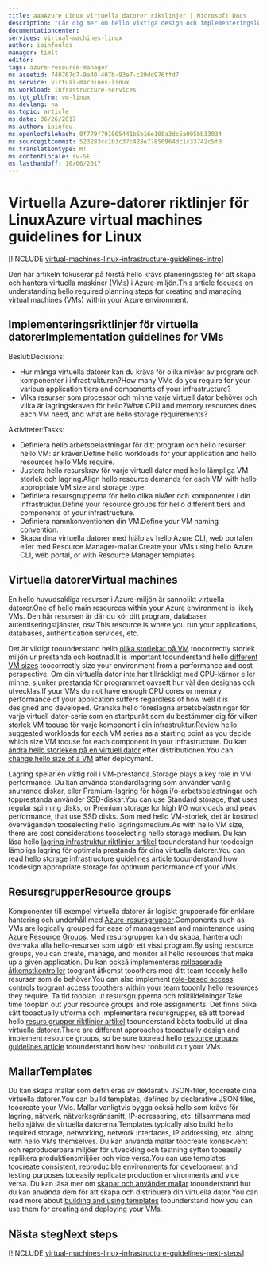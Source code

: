 ```yaml
---
title: aaaAzure Linux virtuella datorer riktlinjer | Microsoft Docs
description: "Lär dig mer om hello viktiga design och implementeringslösning riktlinjer för distribution av virtuella Linux-datorer i Azure"
documentationcenter: 
services: virtual-machines-linux
author: iainfoulds
manager: timlt
editor: 
tags: azure-resource-manager
ms.assetid: 740767d7-9a40-407b-93e7-c29dd976ffd7
ms.service: virtual-machines-linux
ms.workload: infrastructure-services
ms.tgt_pltfrm: vm-linux
ms.devlang: na
ms.topic: article
ms.date: 06/26/2017
ms.author: iainfou
ms.openlocfilehash: 0f779f791005441b6b16e106a3dc5a095bb33034
ms.sourcegitcommit: 523283cc1b3c37c428e77850964dc1c33742c5f0
ms.translationtype: MT
ms.contentlocale: sv-SE
ms.lasthandoff: 10/06/2017
---
```

# <a name="azure-virtual-machines-guidelines-for-linux"></a><span data-ttu-id="fac50-103">Virtuella Azure-datorer riktlinjer för Linux</span><span class="sxs-lookup"><span data-stu-id="fac50-103">Azure virtual machines guidelines for Linux</span></span>
[!INCLUDE [virtual-machines-linux-infrastructure-guidelines-intro](../../../includes/virtual-machines-linux-infrastructure-guidelines-intro.md)]

<span data-ttu-id="fac50-104">Den här artikeln fokuserar på förstå hello krävs planeringssteg för att skapa och hantera virtuella maskiner (VMs) i Azure-miljön.</span><span class="sxs-lookup"><span data-stu-id="fac50-104">This article focuses on understanding hello required planning steps for creating and managing virtual machines (VMs) within your Azure environment.</span></span>

## <a name="implementation-guidelines-for-vms"></a><span data-ttu-id="fac50-105">Implementeringsriktlinjer för virtuella datorer</span><span class="sxs-lookup"><span data-stu-id="fac50-105">Implementation guidelines for VMs</span></span>
<span data-ttu-id="fac50-106">Beslut:</span><span class="sxs-lookup"><span data-stu-id="fac50-106">Decisions:</span></span>

* <span data-ttu-id="fac50-107">Hur många virtuella datorer kan du kräva för olika nivåer av program och komponenter i infrastrukturen?</span><span class="sxs-lookup"><span data-stu-id="fac50-107">How many VMs do you require for your various application tiers and components of your infrastructure?</span></span>
* <span data-ttu-id="fac50-108">Vilka resurser som processor och minne varje virtuell dator behöver och vilka är lagringskraven för hello?</span><span class="sxs-lookup"><span data-stu-id="fac50-108">What CPU and memory resources does each VM need, and what are hello storage requirements?</span></span>

<span data-ttu-id="fac50-109">Aktiviteter:</span><span class="sxs-lookup"><span data-stu-id="fac50-109">Tasks:</span></span>

* <span data-ttu-id="fac50-110">Definiera hello arbetsbelastningar för ditt program och hello resurser hello VM: ar kräver.</span><span class="sxs-lookup"><span data-stu-id="fac50-110">Define hello workloads for your application and hello resources hello VMs require.</span></span>
* <span data-ttu-id="fac50-111">Justera hello resurskrav för varje virtuell dator med hello lämpliga VM storlek och lagring.</span><span class="sxs-lookup"><span data-stu-id="fac50-111">Align hello resource demands for each VM with hello appropriate VM size and storage type.</span></span>
* <span data-ttu-id="fac50-112">Definiera resursgrupperna för hello olika nivåer och komponenter i din infrastruktur.</span><span class="sxs-lookup"><span data-stu-id="fac50-112">Define your resource groups for hello different tiers and components of your infrastructure.</span></span>
* <span data-ttu-id="fac50-113">Definiera namnkonventionen din VM.</span><span class="sxs-lookup"><span data-stu-id="fac50-113">Define your VM naming convention.</span></span>
* <span data-ttu-id="fac50-114">Skapa dina virtuella datorer med hjälp av hello Azure CLI, web portalen eller med Resource Manager-mallar.</span><span class="sxs-lookup"><span data-stu-id="fac50-114">Create your VMs using hello Azure CLI, web portal, or with Resource Manager templates.</span></span>

## <a name="virtual-machines"></a><span data-ttu-id="fac50-115">Virtuella datorer</span><span class="sxs-lookup"><span data-stu-id="fac50-115">Virtual machines</span></span>
<span data-ttu-id="fac50-116">En hello huvudsakliga resurser i Azure-miljön är sannolikt virtuella datorer.</span><span class="sxs-lookup"><span data-stu-id="fac50-116">One of hello main resources within your Azure environment is likely VMs.</span></span> <span data-ttu-id="fac50-117">Den här resursen är där du kör ditt program, databaser, autentiseringstjänster, osv.</span><span class="sxs-lookup"><span data-stu-id="fac50-117">This resource is where you run your applications, databases, authentication services, etc.</span></span>

<span data-ttu-id="fac50-118">Det är viktigt toounderstand hello [olika storlekar på VM](sizes.md) toocorrectly storlek miljön ur prestanda och kostnad.</span><span class="sxs-lookup"><span data-stu-id="fac50-118">It is important toounderstand hello [different VM sizes](sizes.md) toocorrectly size your environment from a performance and cost perspective.</span></span> <span data-ttu-id="fac50-119">Om din virtuella dator inte har tillräckligt med CPU-kärnor eller minne, sjunker prestanda för programmet oavsett hur väl den designas och utvecklas.</span><span class="sxs-lookup"><span data-stu-id="fac50-119">If your VMs do not have enough CPU cores or memory, performance of your application suffers regardless of how well it is designed and developed.</span></span> <span data-ttu-id="fac50-120">Granska hello föreslagna arbetsbelastningar för varje virtuell dator-serie som en startpunkt som du bestämmer dig för vilken storlek VM toouse för varje komponent i din infrastruktur.</span><span class="sxs-lookup"><span data-stu-id="fac50-120">Review hello suggested workloads for each VM series as a starting point as you decide which size VM toouse for each component in your infrastructure.</span></span> <span data-ttu-id="fac50-121">Du kan [ändra hello storleken på en virtuell dator](change-vm-size.md) efter distributionen.</span><span class="sxs-lookup"><span data-stu-id="fac50-121">You can [change hello size of a VM](change-vm-size.md) after deployment.</span></span>

<span data-ttu-id="fac50-122">Lagring spelar en viktig roll i VM-prestanda.</span><span class="sxs-lookup"><span data-stu-id="fac50-122">Storage plays a key role in VM performance.</span></span> <span data-ttu-id="fac50-123">Du kan använda standardlagring som använder vanlig snurrande diskar, eller Premium-lagring för höga i/o-arbetsbelastningar och topprestanda använder SSD-diskar.</span><span class="sxs-lookup"><span data-stu-id="fac50-123">You can use Standard storage, that uses regular spinning disks, or Premium storage for high I/O workloads and peak performance, that use SSD disks.</span></span> <span data-ttu-id="fac50-124">Som med hello VM-storlek, det är kostnad överväganden tooselecting hello lagringsmedium.</span><span class="sxs-lookup"><span data-stu-id="fac50-124">As with hello VM size, there are cost considerations tooselecting hello storage medium.</span></span> <span data-ttu-id="fac50-125">Du kan läsa hello [lagring infrastruktur riktlinjer artikel](infrastructure-storage-solutions-guidelines.md) toounderstand hur toodesign lämpliga lagring för optimala prestanda för dina virtuella datorer.</span><span class="sxs-lookup"><span data-stu-id="fac50-125">You can read hello [storage infrastructure guidelines article](infrastructure-storage-solutions-guidelines.md) toounderstand how toodesign appropriate storage for optimum performance of your VMs.</span></span>

## <a name="resource-groups"></a><span data-ttu-id="fac50-126">Resursgrupper</span><span class="sxs-lookup"><span data-stu-id="fac50-126">Resource groups</span></span>
<span data-ttu-id="fac50-127">Komponenter till exempel virtuella datorer är logiskt grupperade för enklare hantering och underhåll med [Azure-resursgrupper](../../azure-resource-manager/resource-group-overview.md).</span><span class="sxs-lookup"><span data-stu-id="fac50-127">Components such as VMs are logically grouped for ease of management and maintenance using [Azure Resource Groups](../../azure-resource-manager/resource-group-overview.md).</span></span> <span data-ttu-id="fac50-128">Med resursgrupper kan du skapa, hantera och övervaka alla hello-resurser som utgör ett visst program.</span><span class="sxs-lookup"><span data-stu-id="fac50-128">By using resource groups, you can create, manage, and monitor all hello resources that make up a given application.</span></span> <span data-ttu-id="fac50-129">Du kan också implementeras [rollbaserade åtkomstkontroller](../../active-directory/role-based-access-control-what-is.md) toogrant åtkomst tooothers med ditt team tooonly hello-resurser som de behöver.</span><span class="sxs-lookup"><span data-stu-id="fac50-129">You can also implement [role-based access controls](../../active-directory/role-based-access-control-what-is.md) toogrant access tooothers within your team tooonly hello resources they require.</span></span> <span data-ttu-id="fac50-130">Ta tid tooplan ut resursgrupperna och rolltilldelningar.</span><span class="sxs-lookup"><span data-stu-id="fac50-130">Take time tooplan out your resource groups and role assignments.</span></span> <span data-ttu-id="fac50-131">Det finns olika sätt tooactually utforma och implementera resursgrupper, så att tooread hello [resurs grupper riktlinjer artikel](infrastructure-resource-groups-guidelines.md) toounderstand bästa toobuild ut dina virtuella datorer.</span><span class="sxs-lookup"><span data-stu-id="fac50-131">There are different approaches tooactually design and implement resource groups, so be sure tooread hello [resource groups guidelines article](infrastructure-resource-groups-guidelines.md) toounderstand how best toobuild out your VMs.</span></span>

## <a name="templates"></a><span data-ttu-id="fac50-132">Mallar</span><span class="sxs-lookup"><span data-stu-id="fac50-132">Templates</span></span>
<span data-ttu-id="fac50-133">Du kan skapa mallar som definieras av deklarativ JSON-filer, toocreate dina virtuella datorer.</span><span class="sxs-lookup"><span data-stu-id="fac50-133">You can build templates, defined by declarative JSON files, toocreate your VMs.</span></span> <span data-ttu-id="fac50-134">Mallar vanligtvis bygga också hello som krävs för lagring, nätverk, nätverksgränssnitt, IP-adressering, etc. tillsammans med hello själva de virtuella datorerna.</span><span class="sxs-lookup"><span data-stu-id="fac50-134">Templates typically also build hello required storage, networking, network interfaces, IP addressing, etc. along with hello VMs themselves.</span></span> <span data-ttu-id="fac50-135">Du kan använda mallar toocreate konsekvent och reproducerbara miljöer för utveckling och testning syften tooeasily replikera produktionsmiljöer och vice versa.</span><span class="sxs-lookup"><span data-stu-id="fac50-135">You can use templates toocreate consistent, reproducible environments for development and testing purposes tooeasily replicate production environments and vice versa.</span></span> <span data-ttu-id="fac50-136">Du kan läsa mer om [skapar och använder mallar](../../azure-resource-manager/resource-group-overview.md#template-deployment) toounderstand hur du kan använda dem för att skapa och distribuera din virtuella dator.</span><span class="sxs-lookup"><span data-stu-id="fac50-136">You can read more about [building and using templates](../../azure-resource-manager/resource-group-overview.md#template-deployment) toounderstand how you can use them for creating and deploying your VMs.</span></span>

## <a name="next-steps"></a><span data-ttu-id="fac50-137">Nästa steg</span><span class="sxs-lookup"><span data-stu-id="fac50-137">Next steps</span></span>
[!INCLUDE [virtual-machines-linux-infrastructure-guidelines-next-steps](../../../includes/virtual-machines-linux-infrastructure-guidelines-next-steps.md)]

